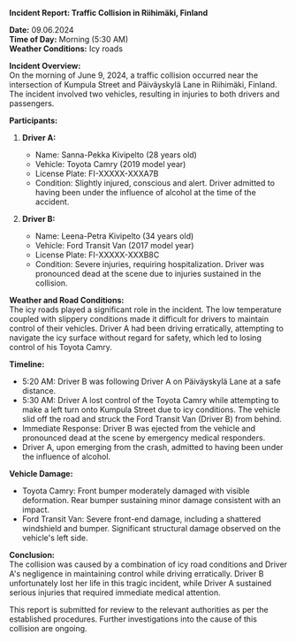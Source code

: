 

**Incident Report: Traffic Collision in Riihimäki, Finland**

**Date:** 09.06.2024  
**Time of Day:** Morning (5:30 AM)  
**Weather Conditions:** Icy roads  

**Incident Overview:**  
On the morning of June 9, 2024, a traffic collision occurred near the intersection of Kumpula Street and Päiväyskylä Lane in Riihimäki, Finland. The incident involved two vehicles, resulting in injuries to both drivers and passengers.

**Participants:**

1. **Driver A:**  
   - Name: Sanna-Pekka Kivipelto (28 years old)  
   - Vehicle: Toyota Camry (2019 model year)  
   - License Plate: FI-XXXXX-XXXA7B  
   - Condition: Slightly injured, conscious and alert. Driver admitted to having been under the influence of alcohol at the time of the accident.

2. **Driver B:**  
   - Name: Leena-Petra Kivipelto (34 years old)  
   - Vehicle: Ford Transit Van (2017 model year)  
   - License Plate: FI-XXXXX-XXXB8C  
   - Condition: Severe injuries, requiring hospitalization. Driver was pronounced dead at the scene due to injuries sustained in the collision.

**Weather and Road Conditions:**  
The icy roads played a significant role in the incident. The low temperature coupled with slippery conditions made it difficult for drivers to maintain control of their vehicles. Driver A had been driving erratically, attempting to navigate the icy surface without regard for safety, which led to losing control of his Toyota Camry.

**Timeline:**

- 5:20 AM: Driver B was following Driver A on Päiväyskylä Lane at a safe distance.
- 5:30 AM: Driver A lost control of the Toyota Camry while attempting to make a left turn onto Kumpula Street due to icy conditions. The vehicle slid off the road and struck the Ford Transit Van (Driver B) from behind.
- Immediate Response: Driver B was ejected from the vehicle and pronounced dead at the scene by emergency medical responders.
- Driver A, upon emerging from the crash, admitted to having been under the influence of alcohol.

**Vehicle Damage:**  
- Toyota Camry: Front bumper moderately damaged with visible deformation. Rear bumper sustaining minor damage consistent with an impact.
- Ford Transit Van: Severe front-end damage, including a shattered windshield and bumper. Significant structural damage observed on the vehicle's left side.

**Conclusion:**  
The collision was caused by a combination of icy road conditions and Driver A's negligence in maintaining control while driving erratically. Driver B unfortunately lost her life in this tragic incident, while Driver A sustained serious injuries that required immediate medical attention.

This report is submitted for review to the relevant authorities as per the established procedures. Further investigations into the cause of this collision are ongoing.